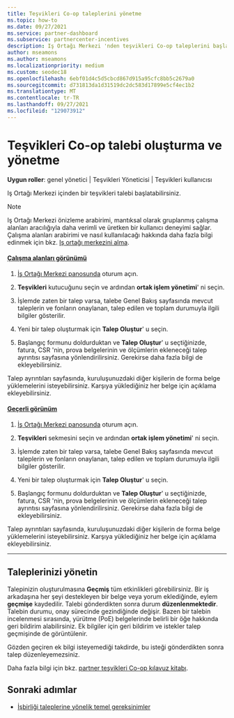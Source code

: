 ```yaml
---
title: Teşvikleri Co-op taleplerini yönetme
ms.topic: how-to
ms.date: 09/27/2021
ms.service: partner-dashboard
ms.subservice: partnercenter-incentives
description: Iş Ortağı Merkezi 'nden teşvikleri Co-op taleplerini başlatmayı öğrenin. Talepinizin oluşturulmasına geçmiş tüm etkinlikleri görebilirsiniz.
author: mseamons
ms.author: mseamons
ms.localizationpriority: medium
ms.custom: seodec18
ms.openlocfilehash: 6ebf01d4c5d5cbcd867d915a95cfc8bb5c2679a0
ms.sourcegitcommit: d731813da1d31519dc2dc583d17899e5cf4ec1b2
ms.translationtype: MT
ms.contentlocale: tr-TR
ms.lasthandoff: 09/27/2021
ms.locfileid: "129073912"
---
```

# <a name="create-and-manage-an-incentives-co-op-claim"></a>Teşvikleri Co-op talebi oluşturma ve yönetme

**Uygun roller**: genel yönetici | Teşvikleri Yöneticisi | Teşvikleri kullanıcısı

Iş Ortağı Merkezi içinden bir teşvikleri talebi başlatabilirsiniz.

> [!NOTE]
> Iş Ortağı Merkezi önizleme arabirimi, mantıksal olarak gruplanmış çalışma alanları aracılığıyla daha verimli ve üretken bir kullanıcı deneyimi sağlar. Çalışma alanları arabirimi ve nasıl kullanılacağı hakkında daha fazla bilgi edinmek için bkz. [Iş ortağı merkezini alma](get-around-partner-center.md#turn-workspaces-on-and-off).

#### <a name="workspaces-view"></a>[Çalışma alanları görünümü](#tab/workspaces-view)

1. [İş Ortağı Merkezi panosunda](https://partner.microsoft.com/dashboard/) oturum açın.

2. **Teşvikleri** kutucuğunu seçin ve ardından **ortak işlem yönetimi**' ni seçin.

3. İşlemde zaten bir talep varsa, talebe Genel Bakış sayfasında mevcut taleplerin ve fonların onaylanan, talep edilen ve toplam durumuyla ilgili bilgiler gösterilir.

4. Yeni bir talep oluşturmak için **Talep Oluştur**' u seçin.

5. Başlangıç formunu doldurduktan ve **Talep Oluştur**' u seçtiğinizde, fatura, CSR 'nin, prova belgelerinin ve ölçümlerin ekleneceği talep ayrıntısı sayfasına yönlendirilirsiniz. Gerekirse daha fazla bilgi de ekleyebilirsiniz.

Talep ayrıntıları sayfasında, kuruluşunuzdaki diğer kişilerin de forma belge yüklemelerini isteyebilirsiniz. Karşıya yüklediğiniz her belge için açıklama ekleyebilirsiniz.

#### <a name="current-view"></a>[Geçerli görünüm](#tab/current-view)

1. [İş Ortağı Merkezi panosunda](https://partner.microsoft.com/dashboard/) oturum açın.

2. **Teşvikleri** sekmesini seçin ve ardından **ortak işlem yönetimi**' ni seçin.

3. İşlemde zaten bir talep varsa, talebe Genel Bakış sayfasında mevcut taleplerin ve fonların onaylanan, talep edilen ve toplam durumuyla ilgili bilgiler gösterilir.

4. Yeni bir talep oluşturmak için **Talep Oluştur**' u seçin.

5. Başlangıç formunu doldurduktan ve **Talep Oluştur**' u seçtiğinizde, fatura, CSR 'nin, prova belgelerinin ve ölçümlerin ekleneceği talep ayrıntısı sayfasına yönlendirilirsiniz. Gerekirse daha fazla bilgi de ekleyebilirsiniz.

Talep ayrıntıları sayfasında, kuruluşunuzdaki diğer kişilerin de forma belge yüklemelerini isteyebilirsiniz. Karşıya yüklediğiniz her belge için açıklama ekleyebilirsiniz.

* * *

## <a name="manage-your-claims"></a>Taleplerinizi yönetin

Talepinizin oluşturulmasına **Geçmiş** tüm etkinlikleri görebilirsiniz. Bir iş arkadaşına her şeyi destekleyen bir belge veya yorum eklediğinde, eylem **geçmişe** kaydedilir. Talebi gönderdikten sonra durum **düzenlenmektedir**. Talebin durumu, onay sürecinde gezindiğinde değişir. Bazen bir talebin incelenmesi sırasında, yürütme (PoE) belgelerinde belirli bir öğe hakkında geri bildirim alabilirsiniz. Ek bilgiler için geri bildirim ve istekler talep geçmişinde de görüntülenir.

Gözden geçiren ek bilgi isteyemediği takdirde, bu isteği gönderdikten sonra talep düzenleyemezsiniz.

Daha fazla bilgi için bkz. [partner teşvikleri Co-op kılavuz kitabı](https://assetsprod.microsoft.com/co-op-guidebook.pdf).

## <a name="next-steps"></a>Sonraki adımlar

- [İşbirliği taleplerine yönelik temel gereksinimler](core-requirements.md)